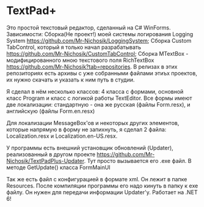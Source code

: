 # TextPad+

Это простой текстовый редактор, сделанный на C# WinForms.
Зависимости: Сборка(Не проект!) моей системы логирования Logging System https://github.com/Mr-Nichosik/LoggingSystem;
Сборка Custom TabControl, который я только начал разрабатывать https://github.com/Mr-Nichosik/CustomTabControl;
Сборка MTextBox - модифицированного мною текстового поля RichTextBox https://github.com/Mr-Nichosik?tab=repositories.
В релизах в этих репозиториях есть архивы с уже собранными файлами этиъх проектов, их нужно скачать и указать к ним путь в студии.

Я сделал в нём несколько классов: 4 класса с формами, основной класс Program и класс с логикой работы TextEditor.
Все формы имеют две локализации: стандартную - она же русская (файлы Form.resx), и английскую (файлы Form.en.resx)

Для локализации MessageBox'ов и некоторых других элементов, которые напрямую в форму не запихнуть, я сделал 2 файла: Localization.resx и Localization.en-US.resx.

У программы есть внешний установщик обновлений (Updater), реализованный в другом проекте https://github.com/Mr-Nichosik/TextPadPlus-Updater. Тут просто вызывается его .exe файл. В методе GetUpdate() класса FormMainUI

Так же есть файл с конфигурацией в формате xml. Он лежит в папке Resources. После компиляции программы его надо кинуть в папку к exe файлу. Он нужен для передачи информации Updater'у.
Работает на .NET 6!
